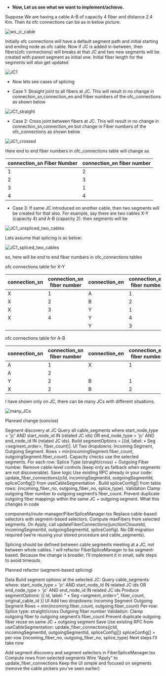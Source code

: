 
- **Now, Let us see what we want to implement/achieve.**

Suppose We are having a cable A-B of capacity 4 fiber and distance 2.4 Km. Then its ofc connections can be as in below picture.

![wo_jc_cable](wo_jc_cable.png)

Initially ofc connections will have a default segment path and initial starting and ending node as ofc cable.
Now if JC is added in-between, then fibers(ofc connections) will breaks at that JC and two new segments will be created with parent segment as initial one. Initial fiber length for the segments will also get updated

![JC1](JC1.png)

- Now lets see cases of splicing

- Case 1: Straight joint to all fibers at JC. This will result in no change in connection_sn,connection_en and Fiber numbers of the ofc_connections as shown below

![JC1_straight](JC1_straight.png)

- Case 2: Cross joint between fibers at JC. This will result in no change in connection_sn,connection_en but change in Fiber numbers of the ofc_connections as shown below

![JC1_crossed](JC1_crossed.png)

Here end to end fiber numbers in ofc_connections table will change as

|  connection_sn Fiber Number |  connection_en fiber number |
|---|---|
|  1 |  2 |
|  2 |  3 |
|  3 |  1 |
|  4 |  4 |

- Case 3: If same JC introduced on another cable, then two segments will be created for that also. For example, say there are two cables X-Y (capacity 4) and A-B (capacity 2). then segments will be

![JC1_unspliced_two_cables](JC1_unspliced_two_cables.png)

Lets assume that splicing is as below:

![JC1_spliced_two_cables](JC1_spliced_two_cables.png)

so, here will be end to end fiber numbers in ofc_connections tables

ofc connections table for X-Y

|  connection_sn |  connection_sn fiber number |  connection_en |  connection_en fiber number |
|---|---|---|---|
|  X |  1 |  A |  1 |
|  X |  2 |  B |  2 |
|  X |  3 |  Y |  1 |
|  X |  4 |  Y |  4 |
|   |   |  Y |  3 |

ofc connections table for A-B

|  connection_sn |  connection_sn fiber number |  connection_en |  connection_en fiber number |
|---|---|---|---|
|  A |  1 |  X |  1 |
|  A |  2 |   |   |
|  Y |  2 |  B |  1 |
|  X |  2 |  B |  2 |

I have shown only on JC, there can be many JCs with different situations.

![many_JCs](many_JCs.png)

Planned change (concise)

Segment discovery at JC
Query all cable_segments where start_node_type = 'jc' AND start_node_id IN (related JC ids) OR end_node_type = 'jc' AND end_node_id IN (related JC ids).
Build segmentOptions = [{id, label: <cable name> • Seg <segment_order>, fiber_count}].
UI
Two dropdowns: Incoming Segment, Outgoing Segment.
Rows = min(incomingSegment.fiber_count, outgoingSegment.fiber_count). Capacity checks use the selected segments.
For each row: Splice Type (straight/cross) + Outgoing Fiber number.
Remove cable-level controls (keep only as fallback when segments are not discoverable).
Save logic
Use existing RPC already in your code: update_fiber_connections(jcId, incomingSegmentId, outgoingSegmentId, spliceConfig[]) from 
useCableSegmentation
.
Build spliceConfig[] from table rows: {incoming_fiber_no, outgoing_fiber_no, splice_type}.
Validation
Clamp outgoing fiber number to outgoing segment’s fiber_count.
Prevent duplicate outgoing fiber mappings within the same JC + outgoing segment.
What this changes in code

components/route-manager/FiberSpliceManager.tsx
Replace cable-based selectors with segment-based selectors.
Compute maxFibers from selected segments.
On Apply, call updateFiberConnections(junctionClosureId, incomingSegmentId, outgoingSegmentId, spliceConfig).
No DB migration required (we’re reusing your stored procedure and cable_segments).

Splicing should be defined between cable segments meeting at a JC, not between whole cables. I will refactor FiberSpliceManager to be segment-based. Because the change is broader, I’ll implement it in small, safe steps to avoid timeouts.

Planned refactor (segment-based splicing)

Data
Build segment options at the selected JC:
Query cable_segments where:
start_node_type = 'jc' AND start_node_id IN related JC ids
OR end_node_type = 'jc' AND end_node_id IN related JC ids
Produce segmentOptions: [{ id, label: " • Seg <segment_order>", fiber_count, original_cable_id }]
UI
Add two dropdowns:
Incoming Segment
Outgoing Segment
Rows = min(incoming.fiber_count, outgoing.fiber_count)
Per-row:
Splice type: straight/cross
Outgoing fiber number
Validation:
Clamp outgoing fiber to outgoing segment’s fiber_count
Prevent duplicate outgoing fiber reuse on same JC + outgoing segment
Save
Use existing RPC from useCableSegmentation: update_fiber_connections(jcId, incomingSegmentId, outgoingSegmentId, spliceConfig[])
spliceConfig[] = per-row {incoming_fiber_no, outgoing_fiber_no, splice_type}
Next steps I’ll take now

Add segment discovery and segment selectors in FiberSpliceManager.tsx
Compute rows from selected segments
Wire “Apply” to update_fiber_connections
Keep the UI simple and focused on segments (remove the cable pickers you’ve seen earlier)


